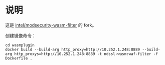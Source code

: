 # 说明

这是 [intel/modsecurity-wasm-filter](https://github.com/intel/modsecurity-wasm-filter) 的 fork。

创建镜像命令：

```shell
cd wasmplugin
docker build --build-arg http_proxy=http://10.252.1.248:8889 --build-arg http_proxys=http://10.252.1.248:8889 -t ndssl-wasm:waf-filter -f Dockerfile .
```